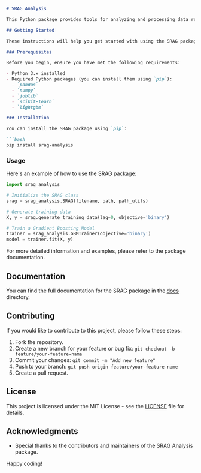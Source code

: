 ```markdown
# SRAG Analysis

This Python package provides tools for analyzing and processing data related to Severe Acute Respiratory Syndrome (SARS) and other respiratory viruses. It includes functions for data preprocessing, feature engineering, and training Gradient Boosting Models (GBMs) for binary or multiclass classification.

## Getting Started

These instructions will help you get started with using the SRAG package.

### Prerequisites

Before you begin, ensure you have met the following requirements:

- Python 3.x installed
- Required Python packages (you can install them using `pip`):
  - `pandas`
  - `numpy`
  - `joblib`
  - `scikit-learn`
  - `lightgbm`

### Installation

You can install the SRAG package using `pip`:

```bash
pip install srag-analysis
```

### Usage

Here's an example of how to use the SRAG package:

```python
import srag_analysis

# Initialize the SRAG class
srag = srag_analysis.SRAG(filename, path, path_utils)

# Generate training data
X, y = srag.generate_training_data(lag=0, objective='binary')

# Train a Gradient Boosting Model
trainer = srag_analysis.GBMTrainer(objective='binary')
model = trainer.fit(X, y)
```

For more detailed information and examples, please refer to the package documentation.

## Documentation

You can find the full documentation for the SRAG package in the [docs](docs/) directory.

## Contributing

If you would like to contribute to this project, please follow these steps:

1. Fork the repository.
2. Create a new branch for your feature or bug fix: `git checkout -b feature/your-feature-name`
3. Commit your changes: `git commit -m "Add new feature"`
4. Push to your branch: `git push origin feature/your-feature-name`
5. Create a pull request.

## License

This project is licensed under the MIT License - see the [LICENSE](LICENSE) file for details.

## Acknowledgments

- Special thanks to the contributors and maintainers of the SRAG Analysis package.

Happy coding!
```
